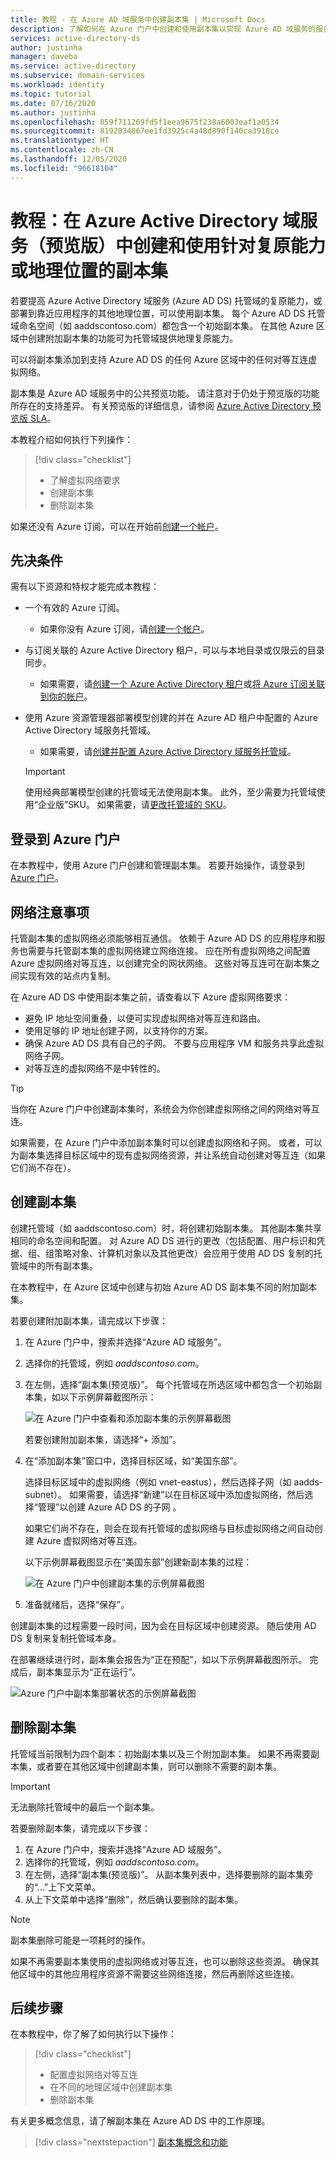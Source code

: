 ```yaml
---
title: 教程 - 在 Azure AD 域服务中创建副本集 | Microsoft Docs
description: 了解如何在 Azure 门户中创建和使用副本集以实现 Azure AD 域服务的服务复原
services: active-directory-ds
author: justinha
manager: daveba
ms.service: active-directory
ms.subservice: domain-services
ms.workload: identity
ms.topic: tutorial
ms.date: 07/16/2020
ms.author: justinha
ms.openlocfilehash: 059f711269fd5f1eea9675f238a6003eaf1a0534
ms.sourcegitcommit: 8192034867ee1fd3925c4a48d890f140ca3918ce
ms.translationtype: HT
ms.contentlocale: zh-CN
ms.lasthandoff: 12/05/2020
ms.locfileid: "96618104"
---
```

# <a name="tutorial-create-and-use-replica-sets-for-resiliency-or-geolocation-in-azure-active-directory-domain-services-preview"></a>教程：在 Azure Active Directory 域服务（预览版）中创建和使用针对复原能力或地理位置的副本集

若要提高 Azure Active Directory 域服务 (Azure AD DS) 托管域的复原能力，或部署到靠近应用程序的其他地理位置，可以使用副本集。 每个 Azure AD DS 托管域命名空间（如 aaddscontoso.com）都包含一个初始副本集。 在其他 Azure 区域中创建附加副本集的功能可为托管域提供地理复原能力。

可以将副本集添加到支持 Azure AD DS 的任何 Azure 区域中的任何对等互连虚拟网络。

副本集是 Azure AD 域服务中的公共预览功能。 请注意对于仍处于预览版的功能所存在的支持差异。 有关预览版的详细信息，请参阅 [Azure Active Directory 预览版 SLA](https://azure.microsoft.com/support/legal/preview-supplemental-terms/)。

本教程介绍如何执行下列操作：

> [!div class="checklist"]
> * 了解虚拟网络要求
> * 创建副本集
> * 删除副本集

如果还没有 Azure 订阅，可以在开始前[创建一个帐户](https://azure.microsoft.com/free/?WT.mc_id=A261C142F)。

## <a name="prerequisites"></a>先决条件

需有以下资源和特权才能完成本教程：

* 一个有效的 Azure 订阅。
    * 如果你没有 Azure 订阅，请[创建一个帐户](https://azure.microsoft.com/free/?WT.mc_id=A261C142F)。
* 与订阅关联的 Azure Active Directory 租户，可以与本地目录或仅限云的目录同步。
    * 如果需要，请[创建一个 Azure Active Directory 租户][create-azure-ad-tenant]或[将 Azure 订阅关联到你的帐户][associate-azure-ad-tenant]。
* 使用 Azure 资源管理器部署模型创建的并在 Azure AD 租户中配置的 Azure Active Directory 域服务托管域。
    * 如果需要，请[创建并配置 Azure Active Directory 域服务托管域][tutorial-create-instance]。

    > [!IMPORTANT]
    > 使用经典部署模型创建的托管域无法使用副本集。 此外，至少需要为托管域使用“企业版”SKU。 如果需要，请[更改托管域的 SKU][howto-change-sku]。

## <a name="sign-in-to-the-azure-portal"></a>登录到 Azure 门户

在本教程中，使用 Azure 门户创建和管理副本集。 若要开始操作，请登录到 [Azure 门户](https://portal.azure.com)。

## <a name="networking-considerations"></a>网络注意事项

托管副本集的虚拟网络必须能够相互通信。 依赖于 Azure AD DS 的应用程序和服务也需要与托管副本集的虚拟网络建立网络连接。 应在所有虚拟网络之间配置 Azure 虚拟网络对等互连，以创建完全的网状网络。 这些对等互连可在副本集之间实现有效的站点内复制。

在 Azure AD DS 中使用副本集之前，请查看以下 Azure 虚拟网络要求：

* 避免 IP 地址空间重叠，以便可实现虚拟网络对等互连和路由。
* 使用足够的 IP 地址创建子网，以支持你的方案。
* 确保 Azure AD DS 具有自己的子网。 不要与应用程序 VM 和服务共享此虚拟网络子网。
* 对等互连的虚拟网络不是中转性的。

> [!TIP]
> 当你在 Azure 门户中创建副本集时，系统会为你创建虚拟网络之间的网络对等互连。
>
> 如果需要，在 Azure 门户中添加副本集时可以创建虚拟网络和子网。 或者，可以为副本集选择目标区域中的现有虚拟网络资源，并让系统自动创建对等互连（如果它们尚不存在）。

## <a name="create-a-replica-set"></a>创建副本集

创建托管域（如 aaddscontoso.com）时，将创建初始副本集。 其他副本集共享相同的命名空间和配置。 对 Azure AD DS 进行的更改（包括配置、用户标识和凭据、组、组策略对象、计算机对象以及其他更改）会应用于使用 AD DS 复制的托管域中的所有副本集。

在本教程中，在 Azure 区域中创建与初始 Azure AD DS 副本集不同的附加副本集。

若要创建附加副本集，请完成以下步骤：

1. 在 Azure 门户中，搜索并选择“Azure AD 域服务”。
1. 选择你的托管域，例如 *aaddscontoso.com*。
1. 在左侧，选择“副本集(预览版)”。 每个托管域在所选区域中都包含一个初始副本集，如以下示例屏幕截图所示：

    ![在 Azure 门户中查看和添加副本集的示例屏幕截图](./media/tutorial-create-replica-set/replica-set-list.png)

    若要创建附加副本集，请选择“+ 添加”。

1. 在“添加副本集”窗口中，选择目标区域，如“美国东部”。

    选择目标区域中的虚拟网络（例如 vnet-eastus），然后选择子网（如 aadds-subnet）。 如果需要，请选择“新建”以在目标区域中添加虚拟网络，然后选择“管理”以创建 Azure AD DS 的子网 。

    如果它们尚不存在，则会在现有托管域的虚拟网络与目标虚拟网络之间自动创建 Azure 虚拟网络对等互连。

    以下示例屏幕截图显示在“美国东部”创建新副本集的过程：

    ![在 Azure 门户中创建副本集的示例屏幕截图](./media/tutorial-create-replica-set/create-replica-set.png)

1. 准备就绪后，选择“保存”。

创建副本集的过程需要一段时间，因为会在目标区域中创建资源。 随后使用 AD DS 复制来复制托管域本身。

在部署继续进行时，副本集会报告为“正在预配”，如以下示例屏幕截图所示。 完成后，副本集显示为“正在运行”。

![Azure 门户中副本集部署状态的示例屏幕截图](./media/tutorial-create-replica-set/replica-set-provisioning.png)

## <a name="delete-a-replica-set"></a>删除副本集

托管域当前限制为四个副本：初始副本集以及三个附加副本集。 如果不再需要副本集，或者要在其他区域中创建副本集，则可以删除不需要的副本集。

> [!IMPORTANT]
> 无法删除托管域中的最后一个副本集。

若要删除副本集，请完成以下步骤：

1. 在 Azure 门户中，搜索并选择“Azure AD 域服务”。
1. 选择你的托管域，例如 *aaddscontoso.com*。
1. 在左侧，选择“副本集(预览版)”。 从副本集列表中，选择要删除的副本集旁的“…”上下文菜单。
1. 从上下文菜单中选择“删除”，然后确认要删除的副本集。

> [!NOTE]
> 副本集删除可能是一项耗时的操作。

如果不再需要副本集使用的虚拟网络或对等互连，也可以删除这些资源。 确保其他区域中的其他应用程序资源不需要这些网络连接，然后再删除这些连接。

## <a name="next-steps"></a>后续步骤

在本教程中，你了解了如何执行以下操作：

> [!div class="checklist"]
> * 配置虚拟网络对等互连
> * 在不同的地理区域中创建副本集
> * 删除副本集

有关更多概念信息，请了解副本集在 Azure AD DS 中的工作原理。

> [!div class="nextstepaction"]
> [副本集概念和功能][concepts-replica-sets]

<!-- INTERNAL LINKS -->
[replica-sets]: concepts-replica-sets.md
[tutorial-create-instance]: tutorial-create-instance-advanced.md
[create-azure-ad-tenant]: ../active-directory/fundamentals/sign-up-organization.md
[associate-azure-ad-tenant]: ../active-directory/fundamentals/active-directory-how-subscriptions-associated-directory.md
[howto-change-sku]: change-sku.md
[concepts-replica-sets]: concepts-replica-sets.md
